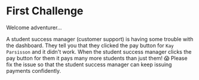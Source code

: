 
# First Challenge
Welcome adventurer...

A student success manager (customer support) is having some trouble with the dashboard. They tell you that they clicked the pay button for `Kay Parsisson` and it didn't work. When the student success manager clicks the pay button for them it pays many more students than just them! 😱 Please fix the issue so that the student success manager can keep issuing payments confidently.

